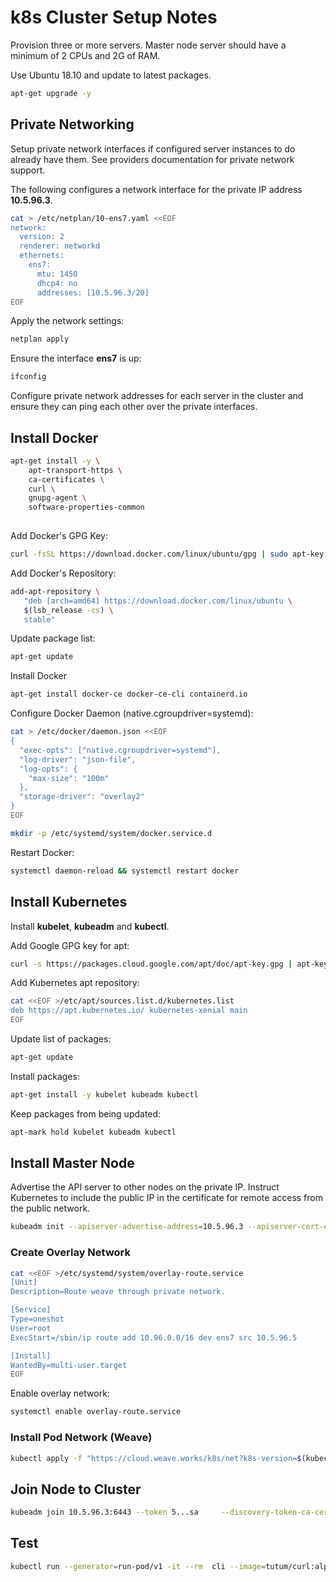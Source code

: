 # k8s Cluster Setup Notes

Provision three or more servers. Master node server should have a minimum of 2 CPUs and 2G of RAM.

Use Ubuntu 18.10 and update to latest packages.

```bash
apt-get upgrade -y
```

## Private Networking

Setup private network interfaces if configured server instances to do already have them. See providers documentation for private network support.

The following configures a network interface for the private IP address **10.5.96.3**.

```bash
cat > /etc/netplan/10-ens7.yaml <<EOF
network:
  version: 2
  renderer: networkd
  ethernets:
    ens7:
      mtu: 1450
      dhcp4: no
      addresses: [10.5.96.3/20]
EOF
```

Apply the network settings:
```bash
netplan apply
```

Ensure the interface **ens7** is up:
```bash
ifconfig
```

Configure private network addresses for each server in the cluster and ensure they can ping each other over the private interfaces.


## Install Docker

```bash
apt-get install -y \
    apt-transport-https \
    ca-certificates \
    curl \
    gnupg-agent \
    software-properties-common
    
```

Add Docker's GPG Key:
```bash
curl -fsSL https://download.docker.com/linux/ubuntu/gpg | sudo apt-key add -
```

Add Docker's Repository:
```bash
add-apt-repository \
   "deb [arch=amd64] https://download.docker.com/linux/ubuntu \
   $(lsb_release -cs) \
   stable"
```

Update package list:
```bash
apt-get update
```

Install Docker
```bash
apt-get install docker-ce docker-ce-cli containerd.io
```

Configure Docker Daemon (native.cgroupdriver=systemd):
```bash
cat > /etc/docker/daemon.json <<EOF
{
  "exec-opts": ["native.cgroupdriver=systemd"],
  "log-driver": "json-file",
  "log-opts": {
    "max-size": "100m"
  },
  "storage-driver": "overlay2"
}
EOF
```

```bash
mkdir -p /etc/systemd/system/docker.service.d
```

Restart Docker:
```bash
systemctl daemon-reload && systemctl restart docker
```

## Install Kubernetes

Install **kubelet**, **kubeadm** and **kubectl**.

Add Google GPG key for apt:
```bash
curl -s https://packages.cloud.google.com/apt/doc/apt-key.gpg | apt-key add -
``` 

Add Kubernetes apt repository:
```bash
cat <<EOF >/etc/apt/sources.list.d/kubernetes.list
deb https://apt.kubernetes.io/ kubernetes-xenial main
EOF
```

Update list of packages:
```bash
apt-get update
```

Install packages:
```bash
apt-get install -y kubelet kubeadm kubectl
```

Keep packages from being updated:
```bash
apt-mark hold kubelet kubeadm kubectl
```

## Install Master Node

Advertise the API server to other nodes on the private IP. Instruct Kubernetes to include the public IP in the certificate for remote access from the public network.
```bash
kubeadm init --apiserver-advertise-address=10.5.96.3 --apiserver-cert-extra-sans=207.246.107.84
```

### Create Overlay Network

```bash
cat <<EOF >/etc/systemd/system/overlay-route.service
[Unit]
Description=Route weave through private network.

[Service]
Type=oneshot
User=root
ExecStart=/sbin/ip route add 10.96.0.0/16 dev ens7 src 10.5.96.5

[Install]
WantedBy=multi-user.target
EOF
```

Enable overlay network:
```bash
systemctl enable overlay-route.service
```

### Install Pod Network (Weave)

```bash
kubectl apply -f "https://cloud.weave.works/k8s/net?k8s-version=$(kubectl version | base64 | tr -d '\n')"
```

## Join Node to Cluster

```bash
kubeadm join 10.5.96.3:6443 --token 5...sa     --discovery-token-ca-cert-hash sha256:6f...9c --apiserver-advertise-address=10.5.96.5 
```

## Test

```bash
kubectl run --generator=run-pod/v1 -it --rm  cli --image=tutum/curl:alpine --command -- sh
```